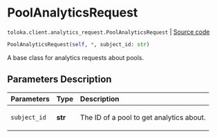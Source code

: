 # PoolAnalyticsRequest
`toloka.client.analytics_request.PoolAnalyticsRequest` | [Source code](https://github.com/Toloka/toloka-kit/blob/v1.2.1/src/client/analytics_request.py#L39)

```python
PoolAnalyticsRequest(self, *, subject_id: str)
```

A base class for analytics requests about pools.

## Parameters Description

| Parameters | Type | Description |
| :----------| :----| :-----------|
`subject_id`|**str**|<p>The ID of a pool to get analytics about.</p>
